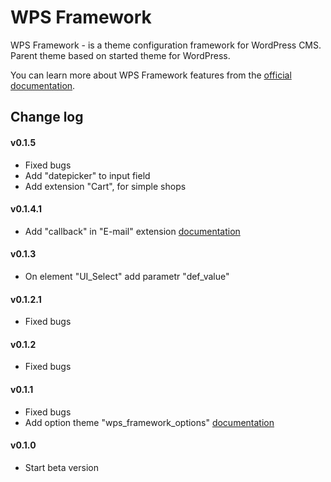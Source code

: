 WPS Framework
==================================

WPS Framework - is a theme configuration framework for WordPress CMS.
Parent theme based on started theme for WordPress.

You can learn more about WPS Framework features from the [official documentation](https://github.com/penguin-007/wps_framework/wiki).

## Change log ##

#### v0.1.5 ####
* Fixed bugs
* Add "datepicker" to input field
* Add extension "Cart", for simple shops

#### v0.1.4.1 ####
* Add "callback" in "E-mail" extension [documentation](https://github.com/penguin-007/wps_framework/wiki/Module-%22E-mail%22)

#### v0.1.3 ####
* On element "UI_Select" add parametr "def_value"

#### v0.1.2.1 ####
* Fixed bugs

#### v0.1.2 ####
* Fixed bugs

#### v0.1.1 ####
* Fixed bugs
* Add option theme "wps_framework_options" [documentation](https://github.com/penguin-007/wps_framework/wiki)

#### v0.1.0 ####
* Start beta version